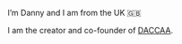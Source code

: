 I’m Danny and I am from the UK 🇬🇧

I am the creator and co-founder of [DACCAA](https://daccaa.com).

<!---
CptCorporate/CptCorporate is a ✨ special ✨ repository because its `README.md` (this file) appears on your GitHub profile.
You can click the Preview link to take a look at your changes.
--->
